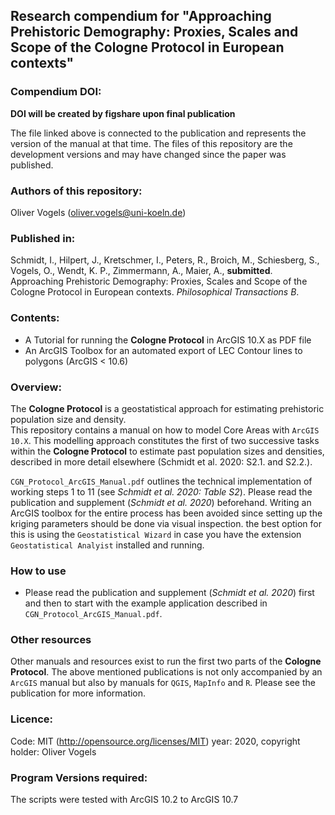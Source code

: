 ## Research compendium for "Approaching Prehistoric Demography: Proxies, Scales and Scope of the Cologne Protocol in European contexts"

### Compendium DOI:

**DOI will be created by figshare upon final publication**

The file linked above is connected to the publication and represents the version of the manual at that time. The files of this repository are the development versions and may have changed since the paper was published.

### Authors of this repository:

Oliver Vogels (oliver.vogels@uni-koeln.de)

### Published in:

Schmidt, I., Hilpert, J., Kretschmer, I., Peters, R., Broich, M., Schiesberg, S., Vogels, O., Wendt, K. P., Zimmermann, A., Maier, A., **submitted**. Approaching Prehistoric Demography: Proxies, Scales and Scope of the Cologne Protocol in European contexts. _Philosophical Transactions B_.

### Contents:

- A Tutorial for running the **Cologne Protocol** in ArcGIS 10.X as PDF file
- An ArcGIS Toolbox for an automated export of LEC Contour lines to polygons (ArcGIS < 10.6)


### Overview:

The **Cologne Protocol** is a geostatistical approach for estimating prehistoric population size and density.  
This repository contains a manual on how to model Core Areas with `ArcGIS 10.X`. This modelling approach constitutes the first of two successive tasks within the **Cologne Protocol** to estimate past population sizes and densities, described in more detail elsewhere (Schmidt et al. 2020: S2.1. and S2.2.).

`CGN_Protocol_ArcGIS_Manual.pdf` outlines the technical implementation of working steps 1 to 11 (see *Schmidt et al. 2020: Table S2*).  Please read the publication and supplement (*Schmidt et al. 2020*) beforehand. Writing an ArcGIS toolbox for the entire process has been avoided since setting up the kriging parameters should be done via visual inspection. the best option for this is using the `Geostatistical Wizard` in case you have the extension `Geostatistical Analyist` installed and running. 

### How to use

- Please read the publication and supplement (*Schmidt et al. 2020*) first and then to start with the example application described in  `CGN_Protocol_ArcGIS_Manual.pdf`.

### Other resources

Other manuals and resources  exist to run the first two parts of the **Cologne Protocol**. The above mentioned publications is not only accompanied by an `ArcGIS` manual but also by manuals for `QGIS`, `MapInfo` and `R`. Please see the publication for more information.  

### Licence:

Code: MIT (http://opensource.org/licenses/MIT) year: 2020, copyright holder: Oliver Vogels

### Program Versions required:

The scripts were tested with ArcGIS 10.2 to ArcGIS 10.7
